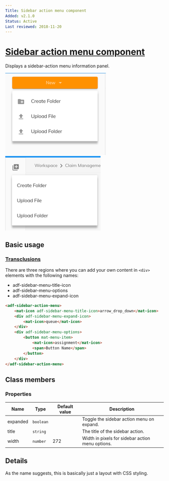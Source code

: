 ```yaml
---
Title: Sidebar action menu component
Added: v2.1.0
Status: Active
Last reviewed: 2018-11-20
---
```


# [Sidebar action menu component](../../../lib/core/layout/components/sidebar-action/sidebar-action-menu.component.ts "Defined in sidebar-action-menu.component.ts")

Displays a sidebar-action menu information panel.

![Sidebar action menu button screenshot](../../docassets/images/sidebar-action-menu-button.png)
![Sidebar action menu icon screenshot](../../docassets/images/sidebar-action-menu-icon.png)

## Basic usage

### [Transclusions](../../user-guide/transclusion.md)

There are three regions where you can add your own content in `<div>` elements with
the following names:

-   adf-sidebar-menu-title-icon
-   adf-sidebar-menu-options
-   adf-sidebar-menu-expand-icon

```html
<adf-sidebar-action-menu>
    <mat-icon adf-sidebar-menu-title-icon>arrow_drop_down</mat-icon>
    <div adf-sidebar-menu-expand-icon>
        <mat-icon>queue</mat-icon>
    </div>
    <div adf-sidebar-menu-options>
        <button mat-menu-item>
            <mat-icon>assignment</mat-icon>
            <span>Button Name</span>
        </button>
    </div>
</adf-sidebar-action-menu>
```

## Class members

### Properties

| Name     | Type      | Default value | Description                                      |
| -------- | --------- | ------------- | ------------------------------------------------ |
| expanded | `boolean` |               | Toggle the sidebar action menu on expand.        |
| title    | `string`  |               | The title of the sidebar action.                 |
| width    | `number`  | 272           | Width in pixels for sidebar action menu options. |

## Details

As the name suggests, this is basically just a layout with CSS styling. 
